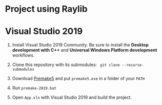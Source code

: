 # Project using Raylib

# Visual Studio 2019

1. Install Visual Studio 2019 Community. Be sure to install the **Desktop development with C++** and **Universal Windows Platform development** workflows.

1. Clone this repository with its submodules: `
git clone --recurse-submodules`

1. Download [Premake5](https://premake.github.io/download) and put `premake5.exe` in a folder of your `PATH`

1. Run `premake-2019.bat`

1. Open `App.sln` with Visual Studio 2019 and build the project.
